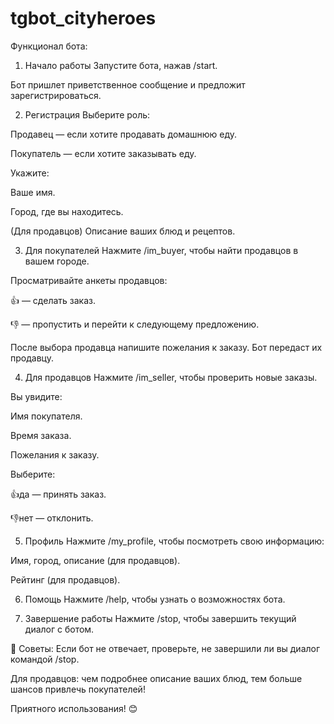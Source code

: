 # tgbot_cityheroes
Функционал бота:
1. Начало работы
Запустите бота, нажав /start.

Бот пришлет приветственное сообщение и предложит зарегистрироваться.

2. Регистрация
Выберите роль:

Продавец — если хотите продавать домашнюю еду.

Покупатель — если хотите заказывать еду.

Укажите:

Ваше имя.

Город, где вы находитесь.

(Для продавцов) Описание ваших блюд и рецептов.

3. Для покупателей
Нажмите /im_buyer, чтобы найти продавцов в вашем городе.

Просматривайте анкеты продавцов:

👍 — сделать заказ.

👎 — пропустить и перейти к следующему предложению.

После выбора продавца напишите пожелания к заказу. Бот передаст их продавцу.

4. Для продавцов
Нажмите /im_seller, чтобы проверить новые заказы.

Вы увидите:

Имя покупателя.

Время заказа.

Пожелания к заказу.

Выберите:

👍да — принять заказ.

👎нет — отклонить.

5. Профиль
Нажмите /my_profile, чтобы посмотреть свою информацию:

Имя, город, описание (для продавцов).

Рейтинг (для продавцов).

6. Помощь
Нажмите /help, чтобы узнать о возможностях бота.

7. Завершение работы
Нажмите /stop, чтобы завершить текущий диалог с ботом.

🔹 Советы:
Если бот не отвечает, проверьте, не завершили ли вы диалог командой /stop.

Для продавцов: чем подробнее описание ваших блюд, тем больше шансов привлечь покупателей!

Приятного использования! 😊

